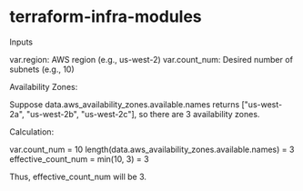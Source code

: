 # terraform-infra-modules

Inputs

var.region: AWS region (e.g., us-west-2)
var.count_num: Desired number of subnets (e.g., 10)

Availability Zones:

Suppose data.aws_availability_zones.available.names returns ["us-west-2a", "us-west-2b", "us-west-2c"], so there are 3 availability zones.

Calculation:

var.count_num = 10
length(data.aws_availability_zones.available.names) = 3
effective_count_num = min(10, 3) = 3

Thus, effective_count_num will be 3.
